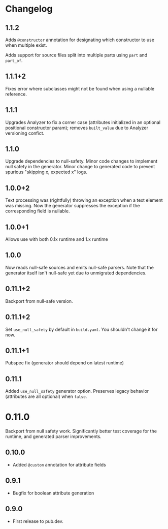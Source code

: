 # Changelog

## 1.1.2

Adds `@constructor` annotation for designating which constructor to use when multiple exist.

Adds support for source files split into multiple parts using `part` and `part_of`.

## 1.1.1+2

Fixes error where subclasses might not be found when using a nullable reference.

## 1.1.1

Upgrades Analyzer to fix a corner case (attributes initialized in an optional positional constructor param); removes `built_value`
due to Analyzer versioning confict.

## 1.1.0

Upgrade dependencies to null-safety. Minor code changes to implement null safety in the generator.
Minor change to generated code to prevent spurious "skipping x, expected x" logs.

## 1.0.0+2

Text processing was (rightfully) throwing an exception when a text element was missing.
Now the generator suppresses the exception if the corresponding field is nullable.

## 1.0.0+1

Allows use with both 0.1x runtime and 1.x runtime

## 1.0.0

Now reads null-safe sources and emits null-safe parsers. Note that the generator
itself isn't null-safe yet due to unmigrated dependencies.

## 0.11.1+2

Backport from null-safe version.

## 0.11.1+2

Set `use_null_safety` by default in `build.yaml`. You shouldn't change it for now.

## 0.11.1+1

Pubspec fix (generator should depend on latest runtime)

## 0.11.1

Added `use_null_safety` generator option. Preserves legacy behavior (attributes are
all optional) when `false`.

# 0.11.0

Backport from null safety work. Significantly better test coverage for the runtime,
and generated parser improvements.
## 0.10.0

- Added ```@custom``` annotation for attribute fields

## 0.9.1

- Bugfix for boolean attribute generation

## 0.9.0

- First release to pub.dev.
